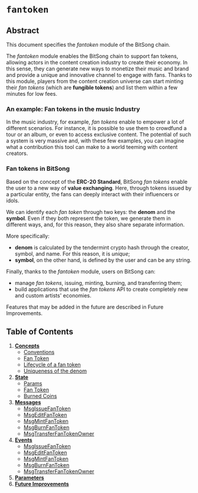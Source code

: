 # `fantoken`

## Abstract

This document specifies the _fantoken_ module of the BitSong chain.

The _fantoken_ module enables the BitSong chain to support fan tokens, allowing actors in the content creation industry to create their economy. In this sense, they can generate new ways to monetize their music and brand and provide a unique and innovative channel to engage with fans. Thanks to this module, players from the content creation universe can start minting their _fan tokens_ (which are **fungible tokens**) and list them within a few minutes for low fees.

### An example: Fan tokens in the music Industry

In the music industry, for example, _fan tokens_ enable to empower a lot of different scenarios. For instance, it is possible to use them to crowdfund a tour or an album, or even to access exclusive content. The potential of such a system is very massive and, with these few examples, you can imagine what a contribution this tool can make to a world teeming with content creators.

### Fan tokens in BitSong

Based on the concept of the **ERC-20 Standard**, BitSong _fan tokens_ enable the user to a new way of **value exchanging**. Here, through tokens issued by a particular entity, the fans can deeply interact with their influencers or idols.

We can identify each _fan token_ through two keys: the **denom** and the **symbol**.
Even if they both represent the token, we generate them in different ways, and, for this reason, they also share separate information.

More specifically:

- **denom** is calculated by the tendermint crypto hash through the creator, symbol, and name. For this reason, it is _unique_;
- **symbol**, on the other hand, is defined by the user and can be any string.

Finally, thanks to the _fantoken_ module, users on BitSong can:

- manage _fan tokens_, issuing, minting, burning, and transferring them;
- build applications that use the _fan tokens_ API to create completely new and custom artists' economies.

Features that may be added in the future are described in Future Improvements.

## Table of Contents

1. **[Concepts](01_concepts.md)**
   - [Conventions](01_concepts.md#Conventions)
   - [Fan Token](01_concepts.md#Fan-token)
   - [Lifecycle of a fan token](01_concepts.md#Lifecycle-of-a-fan-token)
   - [Uniqueness of the denom](01_concepts.md#Uniqueness-of-the-denom)
2. **[State](02_state.md)**
   - [Params](02_state.md#Params)
   - [Fan Token](02_state.md#Token)
   - [Burned Coins](02_state.md#BurnedCoins)
     <!--
     State Transitions
     -->
     <!--
     Keeper
     -->
3. **[Messages](03_messages.md)**
   - [MsgIssueFanToken](03_messages.md#MsgIssueFanToken)
   - [MsgEditFanToken](03_messages.md#MsgEditFanToken)
   - [MsgMintFanToken](03_messages.md#MsgMintFanToken)
   - [MsgBurnFanToken](03_messages.md#MsgBurnFanToken)
   - [MsgTransferFanTokenOwner](03_messages.md#MsgTransferFanTokenOwner)
     <!--
     Begin-Block
     -->
     <!--
     End-Block
     -->
4. **[Events](04_events.md)**
   - [MsgIssueFanToken](04_events.md#MsgIssueFanToken)
   - [MsgEditFanToken](04_events.md#MsgEditFanToken)
   - [MsgMintFanToken](04_events.md#MsgMintFanToken)
   - [MsgBurnFanToken](04_events.md#MsgBurnFanToken)
   - [MsgTransferFanTokenOwner](04_events.md#MsgTransferFanTokenOwner)
5. **[Parameters](05_parameters.md)**
   <!--
   Test Cases
   -->
   <!--
   Benchmarks
   -->
6. **[Future Improvements](06_future_improvements.md)**
